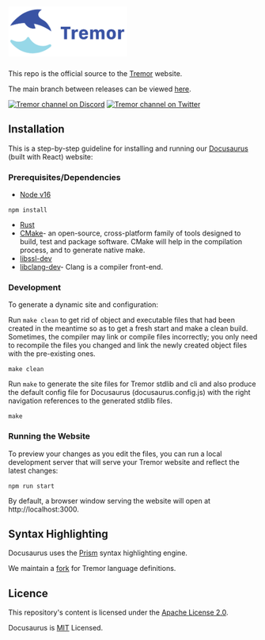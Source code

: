 # <a href='https://www.tremor.rs/'><img src='static/img/tremor-logo.svg' height='100' alt='Header Logo' aria-label='tremor.rs' /></a>

This repo is the official source to the [Tremor](https://www.tremor.rs) website.

The main branch between releases can be viewed [here](https://tremor-rs.github.io/tremor-www).

[![Tremor channel on Discord](https://img.shields.io/badge/chat-on%20discord-%233653a7)](https://discord.com/invite/Wjqu5H9rhQ)
[![Tremor channel on Twitter](https://img.shields.io/badge/tremor--debs-twitter-%231da1f2)](https://twitter.com/TremorDEBS)

## Installation

This is a step-by-step guideline for installing and running our [Docusaurus](https://docusaurus.io/) (built with React) website:

### Prerequisites/Dependencies

* [Node v16](https://nodejs.org/en/download/package-manager/)

```
npm install
```

* [Rust](https://www.rust-lang.org/tools/install)
* [CMake](https://cmake.org/install/)- an open-source, cross-platform family of tools designed to build, test and package software. CMake will help in the compilation process, and to generate native make.
* [libssl-dev](https://pkgs.org/download/libssl-dev)
* [libclang-dev](https://pkgs.org/download/libclang-dev)- Clang is a compiler front-end.

### Development

To generate a dynamic site and configuration:

Run `make clean` to get rid of object and executable files that had been created in the meantime so as to get a fresh start and make a clean build. Sometimes, the compiler may link or compile files incorrectly; you only need to recompile the files you changed and link the newly created object files with the pre-existing ones. 

```
make clean
```

Run `make` to generate the site files for Tremor stdlib and cli and also produce the default config file for Docusaurus (docusaurus.config.js) with the right navigation references to the generated stdlib files.

```
make
```

### Running the Website

To preview your changes as you edit the files, you can run a local development server that will serve your Tremor website and reflect the latest changes:

```
npm run start
```

By default, a browser window serving the website will open at http://localhost:3000.

## Syntax Highlighting

Docusaurus uses the [Prism](https://github.com/PrismJS/prism) syntax highlighting engine.

We maintain a [fork](https://github.com/tremor-rs/prism) for Tremor language definitions.

## Licence

This repository's content is licensed under the [Apache License 2.0](https://github.com/tremor-rs/tremor-www/blob/main/LICENSE).

Docusaurus is [MIT](https://github.com/facebook/docusaurus/blob/main/LICENSE) Licensed.

